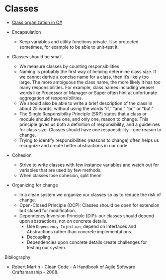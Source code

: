 # Classes

* [Class organization in C#](./cc_class_organisation_csharp.md)

* Encapsulation
    * Keep variables and utility functions private. Use protected sometimes, for example to be able to unit-test it.

* Classes should be small.
    * We measure classes by counting responsibilities
    * Naming is probably the first way of helping determine class size. If we cannot derive a concise name for a class, then it’s likely too large. The more ambiguous the class name, the more likely it has too many responsibilities. For example, class names including weasel words like Processor or Manager or Super often hint at unfortunate aggregation of responsibilities.
    * We should also be able to write a brief description of the class in about 25 words, without using the words “if,” “and,” “or,” or “but.”
    * The Single Responsibility Principle (SRP) states that a class or module should have one, and only one, reason to change. This principle gives us both a definition of responsibility, and a guidelines for class size. Classes should have one responsibility—one reason to change.
    * Trying to identify responsibilities (reasons to change) often helps us recognize and create better abstractions in our code

* Cohesion
    * Strive to write classes with few instance variables and watch out for variables that are used by few methods.
    * When classes lose cohesion, split them!

* Organizing for change
    * In a clean system we organize our classes so as to reduce the risk of change.
    * Open-Closed Principle (OCP): Classes should be open for extension but closed for modification.
    * Dependency Inversion Principle (DIP): our classes should depend upon abstractions, not on concrete details.
        * Use `Dependency Injection`, depend on Interfaces and Abstractions rather than concrete implementations.
        * Decoupling.
        * Dependencies upon concrete details create challenges for testing our system.

Bibliography:
* Robert Martin - Clean Code - A Handbook of Agile Software Craftsmanship - 2008.